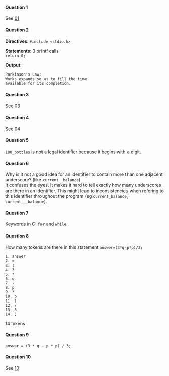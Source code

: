 #### Question 1
See [01](./01_hello_world.c)

#### Question 2
**Directives**:
`#include <stdio.h>`

**Statements**:
3 printf calls  
`return 0;`

**Output**:
```
Parkinson's Law:
Works expands so as to fill the time
available for its completion.
```
#### Question 3
See [03](./03_dweight.c)

#### Question 4
See [04](./04_no_init.c)

#### Question 5
`100_bottles` is not a legal identifier because it begins with a digit.

#### Question 6
Why is it not a good idea for an identifier to contain more than one adjacent underscore? (like `current__balance`)  
It confuses the eyes. It makes it hard to tell exactly how many underscores are there in an identifier. This might lead to inconsistencies when refering to this identifier throughout the program (eg `current_balance`, `current___balance`).

#### Question 7
Keywords in C:
`for` and `while`

#### Question 8
How many tokens are there in this statement `answer=(3*q-p*p)/3;`

```
1. answer
2. =
3. (
4. 3
5. *
6. q
7. -
8. p
9. *
10. p
11. )
12. /
13. 3
14. ;
```

14 tokens

#### Question 9
`answer = (3 * q - p * p) / 3;`

#### Question 10
See [10](./10_obfuscated_dweight.c)
